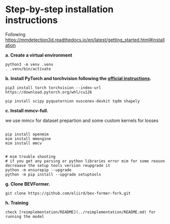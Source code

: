 # Step-by-step installation instructions

Following https://mmdetection3d.readthedocs.io/en/latest/getting_started.html#installation



**a. Create a virtual environment**
```shell
python3 -m venv .venv
. .venv/bin/activate
```

**b. Install PyTorch and torchvision following the [official instructions](https://pytorch.org/).**
```shell
pip3 install torch torchvision --index-url https://download.pytorch.org/whl/cu126

pip install scipy pyquaternion nuscenes-devkit tqdm shapely

```

**c. Install mmcv-full.**

we use mmcv for dataset prepartion and some custom kernels for losses

```shell

pip install openmim
mim install mmengine
mim install mmcv


# mim trouble shooting
# if you get any parsing or python libraries error mim for some reason decreaase the setup tools version reupgrade it 
python -m ensurepip --upgrade
python -m pip install --upgrade setuptools

```

<!-- **f. Install Detectron2 and Timm.**
```shell
pip install einops fvcore seaborn iopath==0.1.9 timm==0.6.13  typing-extensions==4.5.0 pylint ipython==8.12  numpy==1.19.5 matplotlib==3.5.2 numba==0.48.0 pandas==1.4.4 scikit-image==0.19.3 setuptools==59.5.0
python -m pip install 'git+https://github.com/facebookresearch/detectron2.git'
```
 -->

**g. Clone BEVFormer.**
```
git clone https://github.com/eliird/bev-former-fork.git
```

**h. Training**
```
check [reimplementation/README](../reimplementation/README.md) for running the model


